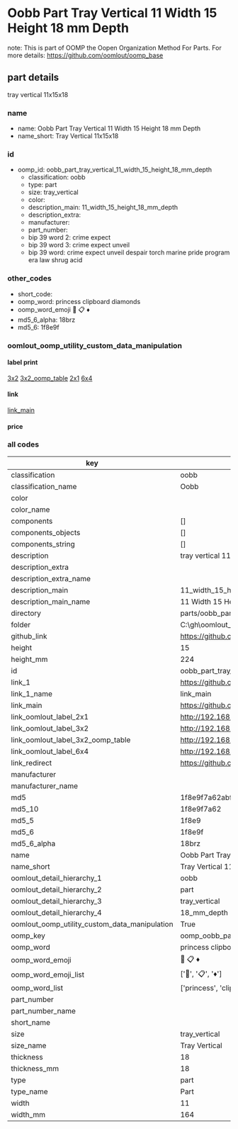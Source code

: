 # Oobb Part Tray Vertical 11 Width 15 Height 18 mm Depth  

note: This is part of OOMP the Oopen Organization Method For Parts. For more details: https://github.com/oomlout/oomp_base

##  part details
  



tray vertical 11x15x18



### name
* name: Oobb Part Tray Vertical 11 Width 15 Height 18 mm Depth
* name_short: Tray Vertical 11x15x18 
### id
* oomp_id: oobb_part_tray_vertical_11_width_15_height_18_mm_depth
  * classification: oobb
  * type: part
  * size: tray_vertical
  * color: 
  * description_main: 11_width_15_height_18_mm_depth
  * description_extra: 
  * manufacturer: 
  * part_number: 
  * bip 39 word 2: crime expect
  * bip 39 word 3: crime expect unveil
  * bip 39 word: crime expect unveil despair torch marine pride program era law shrug acid

### other_codes
* short_code: 
* oomp_word: princess clipboard diamonds
* oomp_word_emoji :princess: :clipboard: :diamonds:
* md5_6_alpha: 18brz
* md5_6: 1f8e9f






### oomlout_oomp_utility_custom_data_manipulation
#### label print
[3x2](http://192.168.1.245:1112/?label=oomp%2018brz)
[3x2_oomp_table](http://192.168.1.108:1112/?label=oomp%2018brz)
[2x1](http://192.168.1.242:1112/?label=oomp%2018brz)
[6x4](http://192.168.1.55:1112/?label=oomp%2018brz)    

#### link

[link_main](https://github.com/oomlout/oomlout_oobb_version_4_generated_parts/tree/main/navigation_oomp/oobb/part/tray_vertical/11_width_15_height_18_mm_depth/part)                              

#### price







### all codes 
| key | value |  
| --- | --- |  
| classification | oobb |  
| classification_name | Oobb |  
| color |  |  
| color_name |  |  
| components | [] |  
| components_objects | [] |  
| components_string | [] |  
| description | tray vertical 11x15x18 |  
| description_extra |  |  
| description_extra_name |  |  
| description_main | 11_width_15_height_18_mm_depth |  
| description_main_name | 11 Width 15 Height 18 mm Depth |  
| directory | parts/oobb_part_tray_vertical_11_width_15_height_18_mm_depth |  
| folder | C:\gh\oomlout_oobb_version_4_generated_parts\parts\oobb_part_tray_vertical_11_width_15_height_18_mm_depth |  
| github_link | https://github.com/oomlout/oomlout_oomp_part_src/tree/main/parts/oobb_part_tray_vertical_11_width_15_height_18_mm_depth |  
| height | 15 |  
| height_mm | 224 |  
| id | oobb_part_tray_vertical_11_width_15_height_18_mm_depth |  
| link_1 | https://github.com/oomlout/oomlout_oobb_version_4_generated_parts/tree/main/navigation_oomp/oobb/part/tray_vertical/11_width_15_height_18_mm_depth/part |  
| link_1_name | link_main |  
| link_main | https://github.com/oomlout/oomlout_oobb_version_4_generated_parts/tree/main/navigation_oomp/oobb/part/tray_vertical/11_width_15_height_18_mm_depth/part |  
| link_oomlout_label_2x1 | http://192.168.1.242:1112/?label=oomp%2018brz |  
| link_oomlout_label_3x2 | http://192.168.1.245:1112/?label=oomp%2018brz |  
| link_oomlout_label_3x2_oomp_table | http://192.168.1.108:1112/?label=oomp%2018brz |  
| link_oomlout_label_6x4 | http://192.168.1.55:1112/?label=oomp%2018brz |  
| link_redirect | https://github.com/oomlout/oomlout_oobb_version_4_generated_parts/tree/main/parts/oobb_tray_vertical_11_15_18 |  
| manufacturer |  |  
| manufacturer_name |  |  
| md5 | 1f8e9f7a62abf5522072a3c1dcd4119c |  
| md5_10 | 1f8e9f7a62 |  
| md5_5 | 1f8e9 |  
| md5_6 | 1f8e9f |  
| md5_6_alpha | 18brz |  
| name | Oobb Part Tray Vertical 11 Width 15 Height 18 mm Depth |  
| name_short | Tray Vertical 11x15x18  |  
| oomlout_detail_hierarchy_1 | oobb |  
| oomlout_detail_hierarchy_2 | part |  
| oomlout_detail_hierarchy_3 | tray_vertical |  
| oomlout_detail_hierarchy_4 | 18_mm_depth |  
| oomlout_oomp_utility_custom_data_manipulation | True |  
| oomp_key | oomp_oobb_part_tray_vertical_11_width_15_height_18_mm_depth |  
| oomp_word | princess clipboard diamonds |  
| oomp_word_emoji | :princess: :clipboard: :diamonds: |  
| oomp_word_emoji_list | [':princess:', ':clipboard:', ':diamonds:'] |  
| oomp_word_list | ['princess', 'clipboard', 'diamonds'] |  
| part_number |  |  
| part_number_name |  |  
| short_name |  |  
| size | tray_vertical |  
| size_name | Tray Vertical |  
| thickness | 18 |  
| thickness_mm | 18 |  
| type | part |  
| type_name | Part |  
| width | 11 |  
| width_mm | 164 |  
